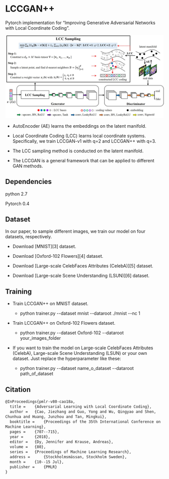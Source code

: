 # LCCGAN++

Pytorch implementation for “Improving Generative Adversarial Networks with Local Coordinate Coding”.

![architecture](images/architecture.jpg)


* AutoEncoder (AE) learns the embeddings on the latent manifold.

* Local Coordinate Coding (LCC) learns local coordinate systems. Specifically, we train LCCGAN-v1 with q=2 and LCCGAN++ with q=3.

* The LCC sampling method is conducted on the latent manifold.

* The LCCGAN is a general framework that can be applied to different GAN methods.

## Dependencies

python 2.7

Pytorch 0.4

## Dataset

In our paper, to sample different images, we train our model on four datasets, respectively.

* Download [MNIST][3] dataset.

* Download [Oxford-102 Flowers][4] dataset.

* Download [Large-scale CelebFaces Attributes (CelebA)][5] dataset.

* Download [Large-scale Scene Understanding (LSUN)][6] dataset.

## Training

* Train LCCGAN++ on MNIST dataset.

    * python trainer.py --dataset mnist --dataroot ./mnist --nc 1

* Train LCCGAN++ on Oxford-102 Flowers dataset.

    * python trainer.py --dataset Oxford-102 --dataroot your_images_folder

* If you want to train the model on Large-scale CelebFaces Attributes (CelebA), Large-scale Scene Understanding (LSUN) or your own dataset. Just replace the hyperparameter like these:

    * python trainer.py --dataset name_o_dataset --dataroot path_of_dataset

## Citation


    @InProceedings{pmlr-v80-cao18a,
      title = 	 {Adversarial Learning with Local Coordinate Coding},
      author = 	 {Cao, Jiezhang and Guo, Yong and Wu, Qingyao and Shen, Chunhua and Huang, Junzhou and Tan, Mingkui},
      booktitle = 	 {Proceedings of the 35th International Conference on Machine Learning},
      pages = 	 {707--715},
      year = 	 {2018},
      editor = 	 {Dy, Jennifer and Krause, Andreas},
      volume = 	 {80},
      series = 	 {Proceedings of Machine Learning Research},
      address = 	 {Stockholmsmässan, Stockholm Sweden},
      month = 	 {10--15 Jul},
      publisher = 	 {PMLR}
    }
